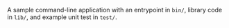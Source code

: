 A sample command-line application with an entrypoint in `bin/`, library code
in `lib/`, and example unit test in `test/`.